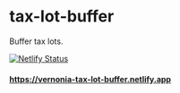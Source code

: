 # tax-lot-buffer

Buffer tax lots.

[![Netlify Status](https://api.netlify.com/api/v1/badges/628308f7-3e72-41dc-abf1-d0aa6a55c7a8/deploy-status)](https://app.netlify.com/sites/vernonia-tax-lot-buffer/deploys)

#### https://vernonia-tax-lot-buffer.netlify.app
